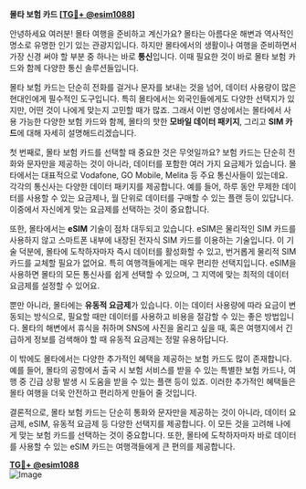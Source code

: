 **몰타 보험 카드 [[TG💪+ @esim1088](https://t.me/s/esim1088)]**

안녕하세요 여러분! 몰타 여행을 준비하고 계신가요? 몰타는 아름다운 해변과 역사적인 명소로 유명한 인기 있는 관광지입니다. 하지만 몰타에서의 생활이나 여행을 준비하면서 가장 신경 써야 할 부분 중 하나는 바로 **통신**입니다. 이때 필요한 것이 바로 몰타 보험 카드와 함께 다양한 통신 솔루션들입니다.

몰타 보험 카드는 단순히 전화를 걸거나 문자를 보내는 것을 넘어, 데이터 사용량이 많은 현대인에게 필수적인 도구입니다. 특히 몰타에서는 외국인들에게도 다양한 선택지가 있지만, 어떤 것이 나에게 맞는지 고민할 때가 많죠. 그래서 이번 영상에서는 몰타에서 사용 가능한 다양한 보험 카드와 함께, 몰타의 핫한 **모바일 데이터 패키지**, 그리고 **SIM 카드**에 대해 자세히 설명해드리겠습니다.

첫 번째로, 몰타 보험 카드를 선택할 때 중요한 것은 무엇일까요? 보험 카드는 단순히 전화와 문자만을 제공하는 것이 아니라, 데이터를 포함한 여러 가지 요금제가 있습니다. 몰타에서는 대표적으로 Vodafone, GO Mobile, Melita 등 주요 통신사들이 있는데요. 각각의 통신사는 다양한 데이터 패키지를 제공합니다. 예를 들어, 하루 동안 무제한 데이터를 사용할 수 있는 요금제나, 월 단위로 데이터를 구매할 수 있는 플랜 등이 있답니다. 이중에서 자신에게 맞는 요금제를 선택하는 것이 중요합니다.

또한, 몰타에서는 **eSIM** 기술이 점차 대두되고 있습니다. eSIM은 물리적인 SIM 카드를 사용하지 않고 스마트폰 내부에 내장된 전자식 SIM 카드를 이용하는 기술입니다. 이 기술 덕분에, 몰타에 도착하자마자 즉시 데이터를 활성화할 수 있고, 번거롭게 물리적 SIM 카드를 교체할 필요가 없어요. 특히 여행객들에게는 매우 편리한 선택지입니다. eSIM을 사용하면 몰타의 모든 통신사를 쉽게 선택할 수 있으며, 그 지역에 맞는 최적의 데이터 요금제를 설정할 수 있어요.

뿐만 아니라, 몰타에는 **유동적 요금제**가 있습니다. 이는 데이터 사용량에 따라 요금이 변동되는 방식으로, 필요할 때만 데이터를 사용하고 비용을 절감할 수 있는 좋은 방법입니다. 몰타의 해변에서 휴식을 취하며 SNS에 사진을 올리고 싶을 때, 혹은 여행지에서 긴급하게 정보를 검색해야 할 때 유동적 요금제는 정말 유용하답니다.

이 밖에도 몰타에서는 다양한 추가적인 혜택을 제공하는 보험 카드도 많이 존재합니다. 예를 들어, 몰타의 공항에서 출국 시 보험 서비스를 받을 수 있는 특별한 보험 카드나, 여행 중 긴급 상황 발생 시 도움을 받을 수 있는 플랜 등이 있죠. 이러한 추가적인 혜택들은 몰타 여행을 더욱 안전하고 편리하게 만들어 줄 것입니다.

결론적으로, 몰타 보험 카드는 단순히 통화와 문자만을 제공하는 것이 아니라, 데이터 요금제, eSIM, 유동적 요금제 등 다양한 선택지를 제공합니다. 이 모든 것을 고려해 나에게 맞는 보험 카드를 선택하는 것이 중요합니다. 또한, 몰타에 도착하자마자 바로 데이터를 사용할 수 있는 eSIM 카드는 여행객들에게 큰 편의를 제공합니다.

**[TG💪+ @esim1088](https://t.me/s/esim1088)**  
![Image](https://i.postimg.cc/Y0z9fWf4/image.png)